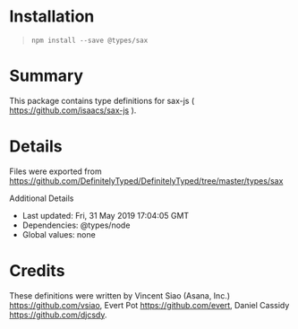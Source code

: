 # Installation
> `npm install --save @types/sax`

# Summary
This package contains type definitions for sax-js ( https://github.com/isaacs/sax-js ).

# Details
Files were exported from https://github.com/DefinitelyTyped/DefinitelyTyped/tree/master/types/sax

Additional Details
 * Last updated: Fri, 31 May 2019 17:04:05 GMT
 * Dependencies: @types/node
 * Global values: none

# Credits
These definitions were written by Vincent Siao (Asana, Inc.) <https://github.com/vsiao>, Evert Pot <https://github.com/evert>, Daniel Cassidy <https://github.com/djcsdy>.
